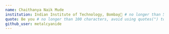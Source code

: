 ```yaml
---
name: Chaithanya Naik Mude
institution: Indian Institute of Technology, Bombay🚩 # no longer than 58 characters
quote: Be you # no longer than 100 characters, avoid using quotes(") to guarantee the format remains the same.
github_user: metalcyanide
---
```

